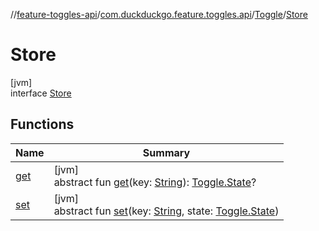 //[feature-toggles-api](../../../../index.md)/[com.duckduckgo.feature.toggles.api](../../index.md)/[Toggle](../index.md)/[Store](index.md)

# Store

[jvm]\
interface [Store](index.md)

## Functions

| Name | Summary |
|---|---|
| [get](get.md) | [jvm]<br>abstract fun [get](get.md)(key: [String](https://kotlinlang.org/api/latest/jvm/stdlib/kotlin/-string/index.html)): [Toggle.State](../-state/index.md)? |
| [set](set.md) | [jvm]<br>abstract fun [set](set.md)(key: [String](https://kotlinlang.org/api/latest/jvm/stdlib/kotlin/-string/index.html), state: [Toggle.State](../-state/index.md)) |
